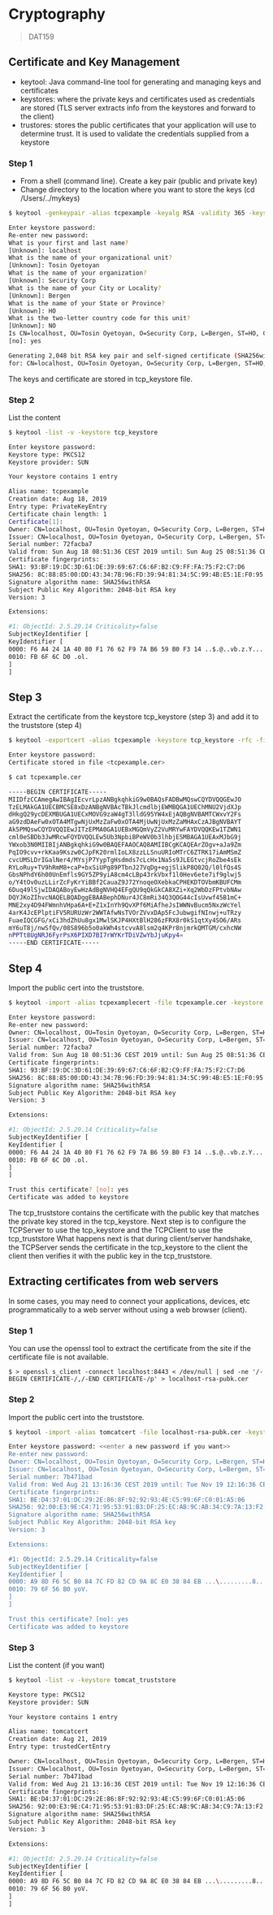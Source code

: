 # Cryptography

> DAT159

## Certificate and Key Management

- keytool: Java command-line tool for generating and managing keys and certificates
- keystores: where the private keys and certificates used as credentials are stored (TLS server extracts info from the keystores and forward to the client)
- trustores: stores the public certificates that your application will use to determine trust. It is used to validate the credentials supplied from a keystore

### Step 1

- From a shell (command line). Create a key pair (public and private key)
- Change directory to the location where you want to store the keys (cd /Users/../mykeys)

```bash
$ keytool -genkeypair -alias tcpexample -keyalg RSA -validity 365 -keystore tcp_keystore

Enter keystore password:
Re-enter new password:
What is your first and last name?
[Unknown]: localhost
What is the name of your organizational unit?
[Unknown]: Tosin Oyetoyan
What is the name of your organization?
[Unknown]: Security Corp
What is the name of your City or Locality?
[Unknown]: Bergen
What is the name of your State or Province?
[Unknown]: HO
What is the two-letter country code for this unit?
[Unknown]: NO
Is CN=localhost, OU=Tosin Oyetoyan, O=Security Corp, L=Bergen, ST=HO, C=NO correct?
[no]: yes

Generating 2,048 bit RSA key pair and self-signed certificate (SHA256withRSA) with a validity of 7 days
for: CN=localhost, OU=Tosin Oyetoyan, O=Security Corp, L=Bergen, ST=HO, C=NO
```

The keys and certificate are stored in tcp_keystore file.

### Step 2

List the content

```bash
$ keytool -list -v -keystore tcp_keystore

Enter keystore password:
Keystore type: PKCS12
Keystore provider: SUN

Your keystore contains 1 entry

Alias name: tcpexample
Creation date: Aug 18, 2019
Entry type: PrivateKeyEntry
Certificate chain length: 1
Certificate[1]:
Owner: CN=localhost, OU=Tosin Oyetoyan, O=Security Corp, L=Bergen, ST=HO, C=NO
Issuer: CN=localhost, OU=Tosin Oyetoyan, O=Security Corp, L=Bergen, ST=HO, C=NO
Serial number: 72facba7
Valid from: Sun Aug 18 08:51:36 CEST 2019 until: Sun Aug 25 08:51:36 CEST 2019
Certificate fingerprints:
SHA1: 93:BF:19:DC:3D:61:DE:39:69:67:C6:6F:B2:C9:FF:FA:75:F2:C7:D6
SHA256: 8C:88:85:00:DD:43:34:7B:96:FD:39:94:81:34:5C:99:4B:E5:1E:F0:95:A0:0B:C5:85:0C:A0:80:6B:CC:ED:FD
Signature algorithm name: SHA256withRSA
Subject Public Key Algorithm: 2048-bit RSA key
Version: 3

Extensions:

#1: ObjectId: 2.5.29.14 Criticality=false
SubjectKeyIdentifier [
KeyIdentifier [
0000: F6 A4 24 1A 40 80 F1 76 62 F9 7A B6 59 B0 F3 14 ..$.@..vb.z.Y...
0010: FB 6F 6C D0 .ol.
]
]
```

## Step 3

Extract the certificate from the keystore tcp_keystore (step 3) and add it to the truststore (step 4)

```bash
$ keytool -exportcert -alias tcpexample -keystore tcp_keystore -rfc -file tcpexample.cer

Enter keystore password:
Certificate stored in file <tcpexample.cer>
```

```bash
$ cat tcpexample.cer

-----BEGIN CERTIFICATE-----
MIIDfzCCAmegAwIBAgIEcvrLpzANBgkqhkiG9w0BAQsFADBwMQswCQYDVQQGEwJO
TzELMAkGA1UECBMCSE8xDzANBgNVBAcTBkJlcmdlbjEWMBQGA1UEChMNU2VjdXJp
dHkgQ29ycDEXMBUGA1UECxMOVG9zaW4gT3lldG95YW4xEjAQBgNVBAMTCWxvY2Fs
aG9zdDAeFw0xOTA4MTgwNjUxMzZaFw0xOTA4MjUwNjUxMzZaMHAxCzAJBgNVBAYT
Ak5PMQswCQYDVQQIEwJITzEPMA0GA1UEBxMGQmVyZ2VuMRYwFAYDVQQKEw1TZWN1
cml0eSBDb3JwMRcwFQYDVQQLEw5Ub3NpbiBPeWV0b3lhbjESMBAGA1UEAxMJbG9j
YWxob3N0MIIBIjANBgkqhkiG9w0BAQEFAAOCAQ8AMIIBCgKCAQEArZOgv+aJa9Zm
PqIO9cvv+rkKaa9Kszw0CJpFK20rmlIoLX8zzLLSnuURIoMTrC6ZTRK17iAmMSmZ
cvcUMSLDrIGalNer4/MYsjP7YypTgHsdmds7cLcHx1Na5s9JLEGtvcjRoZbe4sEk
RYLoRuy+TV9hRmM8+caP+bxSiUPg89PTbnJ27VqDg+egjSlikP8Q02Q/l0lfQs4S
GbsNPhdY6h00UnEmfls9GY5ZP9yiA8cm4cLBp43rkVbxf1l0Hev6ete7if9glwj5
o/Y4tOv0uzLLirZcFyKrYiBBf2CauaZ9J72YnoqeOXebkaCPHEKDTOVbmKBUFCMm
6Duq49lSjwIDAQABoyEwHzAdBgNVHQ4EFgQU9qQkGkCA8XZi+Xq2WbDzFPtvbNAw
DQYJKoZIhvcNAQELBQADggEBAABephDNur4JC8mRi34Q3QOG44cIsUvwf45B1mC+
MNE2xy4D94FWmnhVHpa6A+E+Z1xInYh9QvXPf6MiAfheJsIWWNvBucm5NxzWcYel
4arK4JcEPlptiFV5RURUzWr2WWTAfwNsTVOrZVvxDAp5FcJubwgifNInwj+uTRzy
FuaeIQCGFG/xCi3hdZhUu8gx1MwlSKJP4HXtBlH286zFRX8r0kS1qtXy4SO6/ARs
mY6uT8j/nwSfQv/08S896b5o0akWh4stcvvA8lsm2q4KPr8njmrkQMTGM/cxhcNW
nPPTt8UgNRJ6FyrPsX6PIXD7BI7rWYKrTDiVZwYbJjuKpy4=
-----END CERTIFICATE-----
```

## Step 4

Import the public cert into the truststore.

```bash
$ keytool -import -alias tcpexamplecert -file tcpexample.cer -keystore tcp_truststore

Enter keystore password:
Re-enter new password:
Owner: CN=localhost, OU=Tosin Oyetoyan, O=Security Corp, L=Bergen, ST=HO, C=NO
Issuer: CN=localhost, OU=Tosin Oyetoyan, O=Security Corp, L=Bergen, ST=HO, C=NO
Serial number: 72facba7
Valid from: Sun Aug 18 08:51:36 CEST 2019 until: Sun Aug 25 08:51:36 CEST 2019
Certificate fingerprints:
SHA1: 93:BF:19:DC:3D:61:DE:39:69:67:C6:6F:B2:C9:FF:FA:75:F2:C7:D6
SHA256: 8C:88:85:00:DD:43:34:7B:96:FD:39:94:81:34:5C:99:4B:E5:1E:F0:95:A0:0B:C5:85:0C:A0:80:6B:CC:ED:FD
Signature algorithm name: SHA256withRSA
Subject Public Key Algorithm: 2048-bit RSA key
Version: 3

Extensions:

#1: ObjectId: 2.5.29.14 Criticality=false
SubjectKeyIdentifier [
KeyIdentifier [
0000: F6 A4 24 1A 40 80 F1 76 62 F9 7A B6 59 B0 F3 14 ..$.@..vb.z.Y...
0010: FB 6F 6C D0 .ol.
]
]

Trust this certificate? [no]: yes
Certificate was added to keystore
```

The tcp_truststore contains the certificate with the public key that matches the private key stored in the tcp_keystore.
Next step is to configure the TCPServer to use the tcp_keystore and the TCPClient to use the tcp_truststore
What happens next is that during client/server handshake, the TCPServer sends the certificate in the tcp_keystore to the client
the client then verifies it with the public key in the tcp_truststore.

## Extracting certificates from web servers

In some cases, you may need to connect your applications, devices, etc programmatically to a web server without using a web browser (client).

### Step 1

You can use the openssl tool to extract the certificate from the site if the certificate file is not available.

`$ > openssl s_client -connect localhost:8443 < /dev/null | sed -ne '/-BEGIN CERTIFICATE-/,/-END CERTIFICATE-/p' > localhost-rsa-pubk.cer`

### Step 2

Import the public cert into the truststore.

```bash
$ keytool -import -alias tomcatcert -file localhost-rsa-pubk.cer -keystore tomcat_truststore

Enter keystore password: <<enter a new password if you want>>
Re-enter new password:
Owner: CN=localhost, OU=Tosin Oyetoyan, O=Security Corp, L=Bergen, ST=HO, C=NO
Issuer: CN=localhost, OU=Tosin Oyetoyan, O=Security Corp, L=Bergen, ST=HO, C=NO
Serial number: 7b471bad
Valid from: Wed Aug 21 13:16:36 CEST 2019 until: Tue Nov 19 12:16:36 CET 2019
Certificate fingerprints:
SHA1: BE:D4:37:01:DC:29:2E:86:8F:92:92:93:4E:C5:99:6F:C0:01:A5:06
SHA256: 92:00:E3:9E:C4:71:95:53:91:B3:DF:25:EC:AB:9C:AB:34:C9:7A:13:F2:80:99:49:91:69:0C:95:49:99:3D:FB
Signature algorithm name: SHA256withRSA
Subject Public Key Algorithm: 2048-bit RSA key
Version: 3

Extensions:

#1: ObjectId: 2.5.29.14 Criticality=false
SubjectKeyIdentifier [
KeyIdentifier [
0000: A9 8D F6 5C B0 84 7C FD 82 CD 9A 8C E0 38 84 EB ...\.........8..
0010: 79 6F 56 B0 yoV.
]
]

Trust this certificate? [no]: yes
Certificate was added to keystore
```

### Step 3

List the content (if you want)

```bash
$ keytool -list -v -keystore tomcat_truststore

Keystore type: PKCS12
Keystore provider: SUN

Your keystore contains 1 entry

Alias name: tomcatcert
Creation date: Aug 21, 2019
Entry type: trustedCertEntry

Owner: CN=localhost, OU=Tosin Oyetoyan, O=Security Corp, L=Bergen, ST=HO, C=NO
Issuer: CN=localhost, OU=Tosin Oyetoyan, O=Security Corp, L=Bergen, ST=HO, C=NO
Serial number: 7b471bad
Valid from: Wed Aug 21 13:16:36 CEST 2019 until: Tue Nov 19 12:16:36 CET 2019
Certificate fingerprints:
SHA1: BE:D4:37:01:DC:29:2E:86:8F:92:92:93:4E:C5:99:6F:C0:01:A5:06
SHA256: 92:00:E3:9E:C4:71:95:53:91:B3:DF:25:EC:AB:9C:AB:34:C9:7A:13:F2:80:99:49:91:69:0C:95:49:99:3D:FB
Signature algorithm name: SHA256withRSA
Subject Public Key Algorithm: 2048-bit RSA key
Version: 3

Extensions:

#1: ObjectId: 2.5.29.14 Criticality=false
SubjectKeyIdentifier [
KeyIdentifier [
0000: A9 8D F6 5C B0 84 7C FD 82 CD 9A 8C E0 38 84 EB ...\.........8..
0010: 79 6F 56 B0 yoV.
]
]
```
